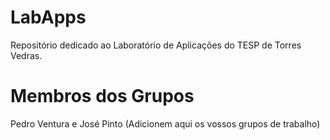 # LabApps

Repositório dedicado ao Laboratório de Aplicações do TESP de Torres Vedras.

# Membros dos Grupos
Pedro Ventura e José Pinto
(Adicionem aqui os vossos grupos de trabalho)